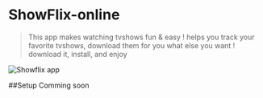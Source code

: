 # ShowFlix-online
> This app makes watching tvshows fun & easy ! helps you track your favorite tvshows, download them for you
what else you want ! download it, install, and enjoy

![Showflix app](http://i.imgur.com/diEMCshg.png)

##Setup
Comming soon
